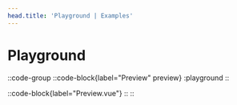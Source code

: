 ```yaml
---
head.title: 'Playground | Examples'
---
```


# Playground

::code-group
  ::code-block{label="Preview" preview}
    :playground
  ::

  ::code-block{label="Preview.vue"}
    <!-- :code-block-file{path="./Playground.vue" language="vue"} -->
  ::
::

